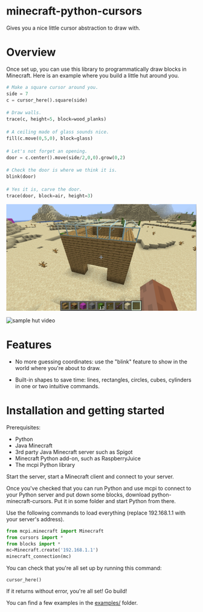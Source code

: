 # minecraft-python-cursors

Gives you a nice little cursor abstraction to draw with.

# Overview

Once set up, you can use this library to programmatically draw blocks in Minecraft. Here is an example where you build a little hut around you.

```python
# Make a square cursor around you.
side = 7
c = cursor_here().square(side)

# Draw walls.
trace(c, height=5, block=wood_planks)

# A ceiling made of glass sounds nice.
fill(c.move(0,5,0), block=glass)

# Let's not forget an opening.
door = c.center().move(side/2,0,0).grow(0,2)

# Check the door is where we think it is.
blink(door)

# Yes it is, carve the door.
trace(door, block=air, height=3)
```

![sample hut](examples/sample_hut.png)

![sample hut video](gifs/demo_hut.gif)

# Features

* No more guessing coordinates: use the "blink" feature to show in the world where you're about to draw.

* Built-in shapes to save time: lines, rectangles, circles, cubes, cylinders in one or two intuitive commands.

# Installation and getting started

Prerequisites:
 * Python
 * Java Minecraft
 * 3rd party Java Minecraft server such as Spigot
 * Minecraft Python add-on, such as RaspberryJuice
 * The mcpi Python library

Start the server, start a Minecraft client and connect to your server.

Once you've checked that you can run Python and use mcpi to connect to your Python server and put down some blocks, download python-minecraft-cursors. Put it in some folder and start Python from there.

Use the following commands to load everything (replace 192.168.1.1 with your server's address).

```python
from mcpi.minecraft import Minecraft
from cursors import *
from blocks import *
mc=Minecraft.create('192.168.1.1')
minecraft_connection(mc)
```

You can check that you're all set up by running this command:

```
cursor_here()
```

If it returns without error, you're all set! Go build!

You can find a few examples in the [examples/](examples/) folder.

